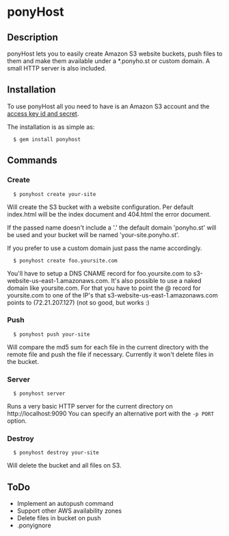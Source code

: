 # ponyHost #
## Description ##

ponyHost lets you to easily create Amazon S3 website buckets,
push files to them and make them available under a *.ponyho.st or custom domain.
A small HTTP server is also included.

## Installation ##

To use ponyHost all you need to have is an Amazon S3 
account and the [access key id and secret](https://aws-portal.amazon.com/gp/aws/developer/account/index.html?ie=UTF8&action=access-key).

The installation is as simple as:

      $ gem install ponyhost

## Commands ##
### Create ###

      $ ponyhost create your-site

  Will create the S3 bucket with a website configuration.
  Per default index.html will be the index document and 404.html the error document.
  
  If the passed name doesn't include a '.' the default domain 'ponyho.st' will be used and your bucket will be named
  'your-site.ponyho.st'.
  
  If you prefer to use a custom domain just pass the name accordingly.
  
      $ ponyhost create foo.yoursite.com
      
  You'll have to setup a DNS CNAME record for foo.yoursite.com to s3-website-us-east-1.amazonaws.com.
  It's also possible to use a naked domain like yoursite.com. 
  For that you have to point the @ record for yoursite.com to
  one of the IP's that s3-website-us-east-1.amazonaws.com points to (72.21.207.127) (not so good, but works :)

### Push ###

      $ ponyhost push your-site

  Will compare the md5 sum for each file in the current directory with the remote file and push the file if necessary.
  Currently it won't delete files in the bucket.

### Server ###

      $ ponyhost server
  
  Runs a very basic HTTP server for the current directory on http://localhost:9090
  You can specify an alternative port with the `-p PORT` option.
  
### Destroy ###
      
      $ ponyhost destroy your-site

  Will delete the bucket and all files on S3.

## ToDo ##

* Implement an autopush command
* Support other AWS availability zones
* Delete files in bucket on push
* .ponyignore
